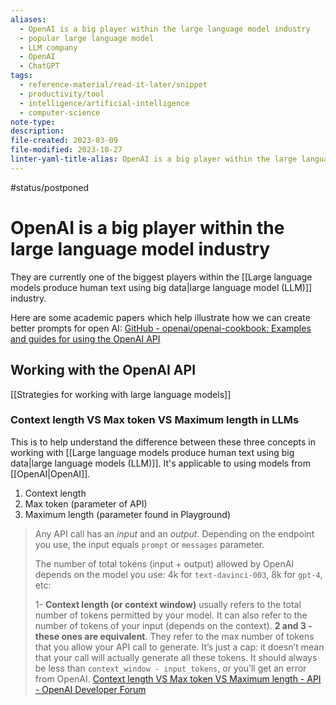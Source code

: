 ```yaml
---
aliases:
  - OpenAI is a big player within the large language model industry
  - popular large language model
  - LLM company
  - OpenAI
  - ChatGPT
tags:
  - reference-material/read-it-later/snippet
  - productivity/tool
  - intelligence/artificial-intelligence
  - computer-science
note-type: 
description: 
file-created: 2023-03-09
file-modified: 2023-10-27
linter-yaml-title-alias: OpenAI is a big player within the large language model industry
---
```


#status/postponed

# OpenAI is a big player within the large language model industry

They are currently one of the biggest players within the [[Large language models produce human text using big data|large language model (LLM)]] industry.

Here are some academic papers which help illustrate how we can create better prompts for open AI: [GitHub - openai/openai-cookbook: Examples and guides for using the OpenAI API](https://github.com/openai/openai-cookbook#papers-on-advanced-prompting-to-improve-reasoning)

## Working with the OpenAI API

[[Strategies for working with large language models]]

### Context length VS Max token VS Maximum length in LLMs

This is to help understand the difference between these three concepts in working with [[Large language models produce human text using big data|large language models (LLM)]]. It's applicable to using models from [[OpenAI|OpenAI]].
1. Context length
2. Max token (parameter of API)
3. Maximum length (parameter found in Playground)

> Any API call has an _input_ and an _output_. Depending on the endpoint you use, the input equals `prompt` or `messages` parameter.
>
> The number of total tokens (input + output) allowed by OpenAI depends on the model you use: 4k for `text-davinci-003`, 8k for `gpt-4`, etc:
>
> 1- **Context length (or context window)** usually refers to the total number of tokens permitted by your model. It can also refer to the number of tokens of your input (depends on the context).
> **2 and 3 - these ones are equivalent**. They refer to the max number of tokens that you allow your API call to generate. It’s just a cap: it doesn’t mean that your call will actually generate all these tokens. It should always be less than `context_window - input_tokens`, or you’ll get an error from OpenAI.
> [Context length VS Max token VS Maximum length - API - OpenAI Developer Forum](https://community.openai.com/t/context-length-vs-max-token-vs-maximum-length/125585/2)
